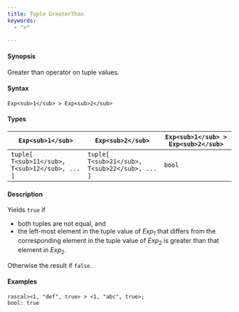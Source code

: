 ```yaml
---
title: Tuple GreaterThan
keywords:
  - ">"

---
```


#### Synopsis

Greater than operator on tuple values.

#### Syntax

`Exp<sub>1</sub> > Exp<sub>2</sub>`

#### Types


| `Exp<sub>1</sub>`                      |  `Exp<sub>2</sub>`                      | `Exp<sub>1</sub> > Exp<sub>2</sub>`  |
| --- | --- | --- |
| `tuple[ T<sub>11</sub>, T<sub>12</sub>, ... ]` |  `tuple[ T<sub>21</sub>, T<sub>22</sub>, ... ]` | `bool`                |


#### Description

Yields `true` if 

*  both tuples are not equal, and
*  the left-most element in the tuple value of _Exp<sub>1</sub>_ that differs from the corresponding element in the tuple 
value of _Exp_<sub>2</sub> is greater than that element in _Exp_<sub>2</sub>.


Otherwise the result if `false`.

#### Examples


```rascal-shell
rascal><1, "def", true> > <1, "abc", true>;
bool: true
```


